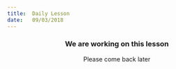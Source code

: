 ```yaml
---
title:  Daily Lesson
date:   09/03/2018
---
```


### <center>We are working on this lesson</center>
<center>Please come back later</center>